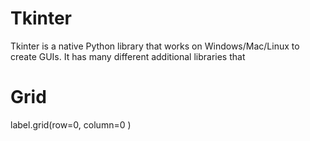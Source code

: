 # Tkinter
Tkinter is a native Python library that works on Windows/Mac/Linux to create GUIs.
It has many different additional libraries that 


# Grid
label.grid(row=0, column=0 )













